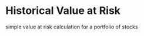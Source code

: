 <h1> Historical Value at Risk </h1>
<p> simple value at risk calculation for a portfolio of stocks </p>
